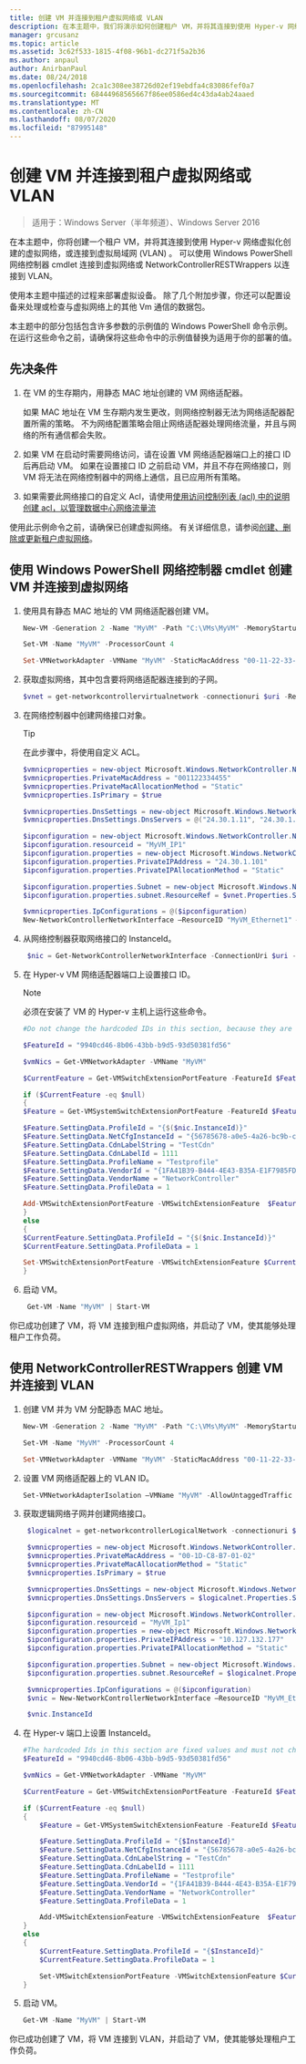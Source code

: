 ```yaml
---
title: 创建 VM 并连接到租户虚拟网络或 VLAN
description: 在本主题中，我们将演示如何创建租户 VM，并将其连接到使用 Hyper-v 网络虚拟化创建的虚拟网络，或连接到虚拟局域网 (VLAN) 。
manager: grcusanz
ms.topic: article
ms.assetid: 3c62f533-1815-4f08-96b1-dc271f5a2b36
ms.author: anpaul
author: AnirbanPaul
ms.date: 08/24/2018
ms.openlocfilehash: 2ca1c308ee38726d02ef19ebdfa4c83086fef0a7
ms.sourcegitcommit: 68444968565667f86ee0586ed4c43da4ab24aaed
ms.translationtype: MT
ms.contentlocale: zh-CN
ms.lasthandoff: 08/07/2020
ms.locfileid: "87995148"
---
```

# <a name="create-a-vm-and-connect-to-a-tenant-virtual-network-or-vlan"></a>创建 VM 并连接到租户虚拟网络或 VLAN

>适用于：Windows Server（半年频道）、Windows Server 2016

在本主题中，你将创建一个租户 VM，并将其连接到使用 Hyper-v 网络虚拟化创建的虚拟网络，或连接到虚拟局域网 (VLAN) 。 可以使用 Windows PowerShell 网络控制器 cmdlet 连接到虚拟网络或 NetworkControllerRESTWrappers 以连接到 VLAN。

使用本主题中描述的过程来部署虚拟设备。 除了几个附加步骤，你还可以配置设备来处理或检查与虚拟网络上的其他 Vm 通信的数据包。

本主题中的部分包括包含许多参数的示例值的 Windows PowerShell 命令示例。 在运行这些命令之前，请确保将这些命令中的示例值替换为适用于你的部署的值。


## <a name="prerequisites"></a>先决条件

1. 在 VM 的生存期内，用静态 MAC 地址创建的 VM 网络适配器。<p>如果 MAC 地址在 VM 生存期内发生更改，则网络控制器无法为网络适配器配置所需的策略。 不为网络配置策略会阻止网络适配器处理网络流量，并且与网络的所有通信都会失败。

2. 如果 VM 在启动时需要网络访问，请在设置 VM 网络适配器端口上的接口 ID 后再启动 VM。 如果在设置接口 ID 之前启动 VM，并且不存在网络接口，则 VM 将无法在网络控制器中的网络上通信，且已应用所有策略。

3. 如果需要此网络接口的自定义 Acl，请使用[使用访问控制列表 (acl) 中的说明创建 acl，以管理数据中心网络流量流](./use-acls-for-traffic-flow.md)

使用此示例命令之前，请确保已创建虚拟网络。 有关详细信息，请参阅[创建、删除或更新租户虚拟网络](./create,-delete,-or-update-tenant-virtual-networks.md)。

## <a name="create-a-vm-and-connect-to-a-virtual-network-by-using-the-windows-powershell-network-controller-cmdlets"></a>使用 Windows PowerShell 网络控制器 cmdlet 创建 VM 并连接到虚拟网络


1. 使用具有静态 MAC 地址的 VM 网络适配器创建 VM。

   ```PowerShell
   New-VM -Generation 2 -Name "MyVM" -Path "C:\VMs\MyVM" -MemoryStartupBytes 4GB -VHDPath "c:\VMs\MyVM\Virtual Hard Disks\WindowsServer2016.vhdx" -SwitchName "SDNvSwitch"

   Set-VM -Name "MyVM" -ProcessorCount 4

   Set-VMNetworkAdapter -VMName "MyVM" -StaticMacAddress "00-11-22-33-44-55"
   ```

2. 获取虚拟网络，其中包含要将网络适配器连接到的子网。

   ```Powershell
   $vnet = get-networkcontrollervirtualnetwork -connectionuri $uri -ResourceId "Contoso_WebTier"
   ```

3. 在网络控制器中创建网络接口对象。

   >[!TIP]
   >在此步骤中，将使用自定义 ACL。

   ```PowerShell
   $vmnicproperties = new-object Microsoft.Windows.NetworkController.NetworkInterfaceProperties
   $vmnicproperties.PrivateMacAddress = "001122334455"
   $vmnicproperties.PrivateMacAllocationMethod = "Static"
   $vmnicproperties.IsPrimary = $true

   $vmnicproperties.DnsSettings = new-object Microsoft.Windows.NetworkController.NetworkInterfaceDnsSettings
   $vmnicproperties.DnsSettings.DnsServers = @("24.30.1.11", "24.30.1.12")

   $ipconfiguration = new-object Microsoft.Windows.NetworkController.NetworkInterfaceIpConfiguration
   $ipconfiguration.resourceid = "MyVM_IP1"
   $ipconfiguration.properties = new-object Microsoft.Windows.NetworkController.NetworkInterfaceIpConfigurationProperties
   $ipconfiguration.properties.PrivateIPAddress = "24.30.1.101"
   $ipconfiguration.properties.PrivateIPAllocationMethod = "Static"

   $ipconfiguration.properties.Subnet = new-object Microsoft.Windows.NetworkController.Subnet
   $ipconfiguration.properties.subnet.ResourceRef = $vnet.Properties.Subnets[0].ResourceRef

   $vmnicproperties.IpConfigurations = @($ipconfiguration)
   New-NetworkControllerNetworkInterface –ResourceID "MyVM_Ethernet1" –Properties $vmnicproperties –ConnectionUri $uri
   ```

4. 从网络控制器获取网络接口的 InstanceId。

   ```PowerShell
    $nic = Get-NetworkControllerNetworkInterface -ConnectionUri $uri -ResourceId "MyVM-Ethernet1"
   ```

5. 在 Hyper-v VM 网络适配器端口上设置接口 ID。

   >[!NOTE]
   >必须在安装了 VM 的 Hyper-v 主机上运行这些命令。

   ```PowerShell
   #Do not change the hardcoded IDs in this section, because they are fixed values and must not change.

   $FeatureId = "9940cd46-8b06-43bb-b9d5-93d50381fd56"

   $vmNics = Get-VMNetworkAdapter -VMName "MyVM"

   $CurrentFeature = Get-VMSwitchExtensionPortFeature -FeatureId $FeatureId -VMNetworkAdapter $vmNics

   if ($CurrentFeature -eq $null)
   {
   $Feature = Get-VMSystemSwitchExtensionPortFeature -FeatureId $FeatureId

   $Feature.SettingData.ProfileId = "{$($nic.InstanceId)}"
   $Feature.SettingData.NetCfgInstanceId = "{56785678-a0e5-4a26-bc9b-c0cba27311a3}"
   $Feature.SettingData.CdnLabelString = "TestCdn"
   $Feature.SettingData.CdnLabelId = 1111
   $Feature.SettingData.ProfileName = "Testprofile"
   $Feature.SettingData.VendorId = "{1FA41B39-B444-4E43-B35A-E1F7985FD548}"
   $Feature.SettingData.VendorName = "NetworkController"
   $Feature.SettingData.ProfileData = 1

   Add-VMSwitchExtensionPortFeature -VMSwitchExtensionFeature  $Feature -VMNetworkAdapter $vmNics
   }
   else
   {
   $CurrentFeature.SettingData.ProfileId = "{$($nic.InstanceId)}"
   $CurrentFeature.SettingData.ProfileData = 1

   Set-VMSwitchExtensionPortFeature -VMSwitchExtensionFeature $CurrentFeature  -VMNetworkAdapter $vmNic
   }
   ```

6. 启动 VM。

   ```PowerShell
    Get-VM -Name "MyVM" | Start-VM
   ```

你已成功创建了 VM，将 VM 连接到租户虚拟网络，并启动了 VM，使其能够处理租户工作负荷。

## <a name="create-a-vm-and-connect-to-a-vlan-by-using-networkcontrollerrestwrappers"></a>使用 NetworkControllerRESTWrappers 创建 VM 并连接到 VLAN


1. 创建 VM 并为 VM 分配静态 MAC 地址。

   ```PowerShell
   New-VM -Generation 2 -Name "MyVM" -Path "C:\VMs\MyVM" -MemoryStartupBytes 4GB -VHDPath "c:\VMs\MyVM\Virtual Hard Disks\WindowsServer2016.vhdx" -SwitchName "SDNvSwitch"

   Set-VM -Name "MyVM" -ProcessorCount 4

   Set-VMNetworkAdapter -VMName "MyVM" -StaticMacAddress "00-11-22-33-44-55"
   ```

2. 设置 VM 网络适配器上的 VLAN ID。

   ```PowerShell
   Set-VMNetworkAdapterIsolation –VMName "MyVM" -AllowUntaggedTraffic $true -IsolationMode VLAN -DefaultIsolationId 123
   ```

3. 获取逻辑网络子网并创建网络接口。

   ```PowerShell
    $logicalnet = get-networkcontrollerLogicalNetwork -connectionuri $uri -ResourceId "00000000-2222-1111-9999-000000000002"

    $vmnicproperties = new-object Microsoft.Windows.NetworkController.NetworkInterfaceProperties
    $vmnicproperties.PrivateMacAddress = "00-1D-C8-B7-01-02"
    $vmnicproperties.PrivateMacAllocationMethod = "Static"
    $vmnicproperties.IsPrimary = $true

    $vmnicproperties.DnsSettings = new-object Microsoft.Windows.NetworkController.NetworkInterfaceDnsSettings
    $vmnicproperties.DnsSettings.DnsServers = $logicalnet.Properties.Subnets[0].DNSServers

    $ipconfiguration = new-object Microsoft.Windows.NetworkController.NetworkInterfaceIpConfiguration
    $ipconfiguration.resourceid = "MyVM_Ip1"
    $ipconfiguration.properties = new-object Microsoft.Windows.NetworkController.NetworkInterfaceIpConfigurationProperties
    $ipconfiguration.properties.PrivateIPAddress = "10.127.132.177"
    $ipconfiguration.properties.PrivateIPAllocationMethod = "Static"

    $ipconfiguration.properties.Subnet = new-object Microsoft.Windows.NetworkController.Subnet
    $ipconfiguration.properties.subnet.ResourceRef = $logicalnet.Properties.Subnets[0].ResourceRef

    $vmnicproperties.IpConfigurations = @($ipconfiguration)
    $vnic = New-NetworkControllerNetworkInterface –ResourceID "MyVM_Ethernet1" –Properties $vmnicproperties –ConnectionUri $uri

    $vnic.InstanceId
   ```

4. 在 Hyper-v 端口上设置 InstanceId。

   ```PowerShell
   #The hardcoded Ids in this section are fixed values and must not change.
   $FeatureId = "9940cd46-8b06-43bb-b9d5-93d50381fd56"

   $vmNics = Get-VMNetworkAdapter -VMName "MyVM"

   $CurrentFeature = Get-VMSwitchExtensionPortFeature -FeatureId $FeatureId -VMNetworkAdapter $vmNic

   if ($CurrentFeature -eq $null)
   {
       $Feature = Get-VMSystemSwitchExtensionFeature -FeatureId $FeatureId

       $Feature.SettingData.ProfileId = "{$InstanceId}"
       $Feature.SettingData.NetCfgInstanceId = "{56785678-a0e5-4a26-bc9b-c0cba27311a3}"
       $Feature.SettingData.CdnLabelString = "TestCdn"
       $Feature.SettingData.CdnLabelId = 1111
       $Feature.SettingData.ProfileName = "Testprofile"
       $Feature.SettingData.VendorId = "{1FA41B39-B444-4E43-B35A-E1F7985FD548}"
       $Feature.SettingData.VendorName = "NetworkController"
       $Feature.SettingData.ProfileData = 1

       Add-VMSwitchExtensionFeature -VMSwitchExtensionFeature  $Feature -VMNetworkAdapter $vmNic
   }
   else
   {
       $CurrentFeature.SettingData.ProfileId = "{$InstanceId}"
       $CurrentFeature.SettingData.ProfileData = 1

       Set-VMSwitchExtensionPortFeature -VMSwitchExtensionFeature $CurrentFeature  -VMNetworkAdapter $vmNic
   }
   ```

5. 启动 VM。

   ```PowerShell
   Get-VM -Name "MyVM" | Start-VM
   ```

你已成功创建了 VM，将 VM 连接到 VLAN，并启动了 VM，使其能够处理租户工作负荷。